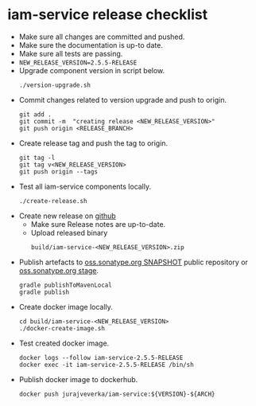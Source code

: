# iam-service release checklist

* Make sure all changes are committed and pushed.
* Make sure the documentation is up-to date.
* Make sure all tests are passing.
* ``NEW_RELEASE_VERSION=2.5.5-RELEASE``
* Upgrade component version in script below.
  ```
  ./version-upgrade.sh
  ```
* Commit changes related to version upgrade and push to origin.
  ```
  git add .
  git commit -m  "creating release <NEW_RELEASE_VERSION>"
  git push origin <RELEASE_BRANCH>
  ```
* Create release tag and push the tag to origin.
  ```
  git tag -l 
  git tag v<NEW_RELEASE_VERSION>
  git push origin --tags
  ```
* Test all iam-service components locally.
  ```
  ./create-release.sh
  ```
* Create new release on [github](https://github.com/jveverka/iam-service/releases)  
  * Make sure Release notes are up-to-date.
  * Upload released binary 
    ```
    build/iam-service-<NEW_RELEASE_VERSION>.zip
    ```
* Publish artefacts to 
  [oss.sonatype.org SNAPSHOT](https://oss.sonatype.org/content/repositories/snapshots) public repository or
  [oss.sonatype.org stage](https://oss.sonatype.org/service/local/staging/deploy/maven2).
  ```
  gradle publishToMavenLocal
  gradle publish
  ```
* Create docker image locally.
  ```
  cd build/iam-service-<NEW_RELEASE_VERSION>
  ./docker-create-image.sh 
  ```
* Test created docker image.
  ```
  docker logs --follow iam-service-2.5.5-RELEASE 
  docker exec -it iam-service-2.5.5-RELEASE /bin/sh
  ```
* Publish docker image to dockerhub.
  ```
  docker push jurajveverka/iam-service:${VERSION}-${ARCH}
  ```
  